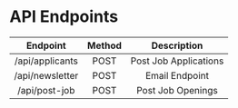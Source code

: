 #  API Endpoints

| Endpoint | Method | Description |
| :---: | :---: | :---: |
| /api/applicants | POST | Post Job Applications |
| /api/newsletter | POST | Email Endpoint |
| /api/post-job | POST | Post Job Openings |